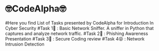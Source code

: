 # 🤓CodeAlpha🤓
#Here you find List of Tasks presented by CodeAlpha for Introduction In Cyber Security
#Task 1🧐 : Basic Network Sniffer.
A sniffer in Python  that captures and analyze network traffic.
#Task 2🤩 : Phishing Awareness Presentation
#Task 3🤪 : Secure Coding review
#Task 4😝 : Network Intrusion Detection
 
